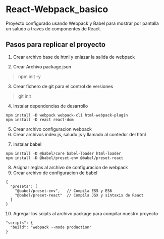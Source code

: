 # React-Webpack_basico
Proyecto configurado usando Webpack y Babel para mostrar por pantalla un saludo a traves de componentes de React.

## Pasos para replicar el proyecto
1.  Crear archivo base de html y enlazar la salida de webpack 
> <script src="dist/bundle.js"></script>
2. Crear Archivo package.json
> npm init -y
3. Crear fichero de git para el control de versiones
> git init
4. Instalar dependencias de desarrollo
```
npm install -D webpack webpack-cli html-webpack-plugin
npm install -D react react-dom
```
5. Crear archivo configuracion webpack
6. Crear archivos index.js, saludo.js y llamado al contedor del html
> <div id="..."></div>
7. Instalar babel 
```
npm install -D @babel/core babel-loader html-loader
npm install -D @babel/preset-env @babel/preset-react
```
8. Asignar reglas al archivo de configuracion de webpack
9. Crear archivo de configuracion de babel
```
{
  "presets": [
    "@babel/preset-env",   // Compila ES5 y ES6
    "@babel/preset-react"  // Compila JSX y sintaxis de React
  ]
}
```
10. Agregar los scipts al archivo package para compilar nuestro proyecto
```
"scripts": {
  "build": "webpack --mode production"
}
```
